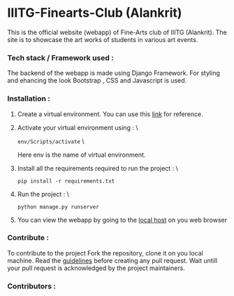 # IIITG-Finearts-Club (Alankrit)

This is the official website (webapp) of Fine-Arts club of IIITG (Alankrit). The site is to showcase the art works of students in various art events. 

### Tech stack / Framework used :
The backend of the webapp is made using Django Framework. For styling and ehancing the look Bootstrap , CSS and Javascript is used.

### Installation :

1. Create a virtual environment. You can use this [link](https://docs.python.org/3/library/venv.html) for reference.

2. Activate your virtual environment using : \
    
    ```env/Scripts/activate``` \
    
    Here env is the name of virtual environment.

3. Install all the requirements required to run the project : \
    
    ```pip install -r requirements.txt```

4. Run the project : \
    
    ```python manage.py runserver```

5. You can view the webapp by going to the [local host](http://127.0.0.1:8000/) on you web browser

### Contribute :
To contribute to the project Fork the repository, clone it on you local machine. Read the [guidelines](https://github.com/IIITG-Open-Source/Guidelines) before creating any pull request. 
Wait untill your pull request is acknowledged by the project maintainers.

### Contributors :
